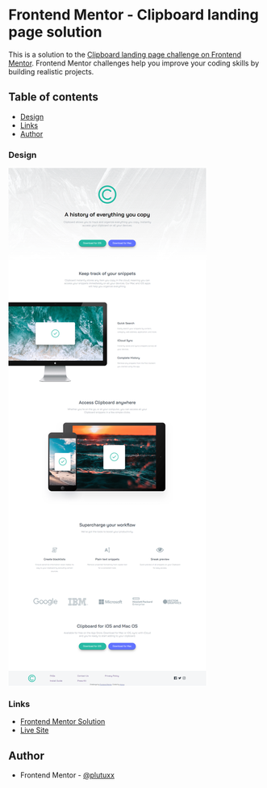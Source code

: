 # Frontend Mentor - Clipboard landing page solution

This is a solution to the [Clipboard landing page challenge on Frontend Mentor](https://www.frontendmentor.io/challenges/clipboard-landing-page-5cc9bccd6c4c91111378ecb9). Frontend Mentor challenges help you improve your coding skills by building realistic projects. 

## Table of contents

- [Design](#design)
- [Links](#links)
- [Author](#author)

### Design

![](./design/desktop-design.png)

### Links

- [Frontend Mentor Solution](https://www.frontendmentor.io/solutions/clipboard-landing-page-MMCq4V8nJQ)
- [Live Site](https://plutuxx.github.io/Clipboard-landing-page.io/)

## Author

- Frontend Mentor - [@plutuxx](https://www.frontendmentor.io/profile/plutuxx)

